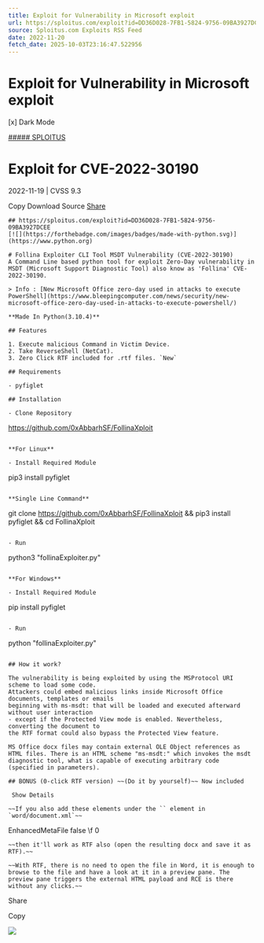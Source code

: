 ```yaml
---
title: Exploit for Vulnerability in Microsoft exploit
url: https://sploitus.com/exploit?id=DD36D028-7FB1-5824-9756-09BA3927DCEE&utm_source=rss&utm_medium=rss
source: Sploitus.com Exploits RSS Feed
date: 2022-11-20
fetch_date: 2025-10-03T23:16:47.522956
---
```


# Exploit for Vulnerability in Microsoft exploit

[x]
Dark Mode

[##### SPLOITUS](/)

# Exploit for CVE-2022-30190

2022-11-19 | CVSS 9.3

Copy
Download
Source
[Share](#share-url)

```
## https://sploitus.com/exploit?id=DD36D028-7FB1-5824-9756-09BA3927DCEE
[![](https://forthebadge.com/images/badges/made-with-python.svg)](https://www.python.org)

# Follina Exploiter CLI Tool MSDT Vulnerability (CVE-2022-30190)
A Command Line based python tool for exploit Zero-Day vulnerability in MSDT (Microsoft Support Diagnostic Tool) also know as 'Follina' CVE-2022-30190.

> Info : [New Microsoft Office zero-day used in attacks to execute PowerShell](https://www.bleepingcomputer.com/news/security/new-microsoft-office-zero-day-used-in-attacks-to-execute-powershell/)

**Made In Python(3.10.4)**

## Features

1. Execute malicious Command in Victim Device.
2. Take ReverseShell (NetCat).
3. Zero Click RTF included for .rtf files. `New`

## Requirements

- pyfiglet

## Installation

- Clone Repository

```
https://github.com/0xAbbarhSF/FollinaXploit
```

**For Linux**

- Install Required Module

```
pip3 install pyfiglet
```

**Single Line Command**

```
git clone https://github.com/0xAbbarhSF/FollinaXploit && pip3 install pyfiglet && cd FollinaXploit
```

- Run

```
python3 "follinaExploiter.py"
```

**For Windows**

- Install Required Module

```
pip install pyfiglet
```

- Run

```
python "follinaExploiter.py"
```

## How it work?

The vulnerability is being exploited by using the MSProtocol URI scheme to load some code.
Attackers could embed malicious links inside Microsoft Office documents, templates or emails
beginning with ms-msdt: that will be loaded and executed afterward without user interaction
- except if the Protected View mode is enabled. Nevertheless, converting the document to
the RTF format could also bypass the Protected View feature.

MS Office docx files may contain external OLE Object references as HTML files. There is an HTML scheme "ms-msdt:" which invokes the msdt diagnostic tool, what is capable of executing arbitrary code (specified in parameters).

## BONUS (0-click RTF version) ~~(Do it by yourself)~~ Now included

 Show Details

~~If you also add these elements under the `` element in `word/document.xml`~~

```
EnhancedMetaFile
false
\f 0
```
~~then it'll work as RTF also (open the resulting docx and save it as RTF).~~

~~With RTF, there is no need to open the file in Word, it is enough to browse to the file and have a look at it in a preview pane. The preview pane triggers the external HTML payload and RCE is there without any clicks.~~
```

Share

Copy

![](https://mc.yandex.ru/watch/54912310)